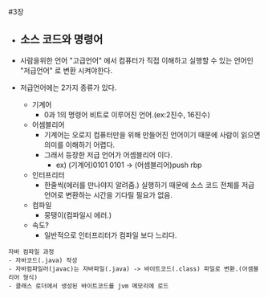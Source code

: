 #3장

- 소스 코드와 명령어
  - 

- 사람을위한 언어 "고급언어" 에서 컴퓨터가 직접 이해하고 실행할 수 있는 언어인 "저급언어" 로 변환 시켜야한다.
- 저급언어에는 2가지 종류가 있다.
  - 기계어
    - 0과 1의 명령어 비트로 이루어진 언어.(ex:2진수, 16진수)
  - 어셈블리어
    - 기계어는 오로지 컴퓨터만을 위해 만들어진 언어이기 때문에 사람이 읽으면 의미를 이해하기 어렵다.
    - 그래서 등장한 저급 언어가 어셈블리어 이다.
      - ex) (기계어)0101 0101 -> (어셈블리어)push rbp
  - 인터프리터
    - 한줄씩(에러를 만나야지 알려줌.) 실행하기 때문에 소스 코드 전체를 저급 언어로 변환하는 시간을 기다릴 필요가 없음.
  - 컴파일
    - 뭉탱이(컴파일시 에러.)
  - 속도?
    - 일반적으로 인터프리터가 컴파일 보다 느리다.

```text
자바 컴파일 과정
- 자바코드(.java) 작성
- 자바컴파일러(javac)는 자바파일(.java) -> 바이트코드(.class) 파일로 변환.(어셈블리어 형식)
- 클래스 로더에서 생성된 바이트코드를 jvm 메모리에 로드
```

